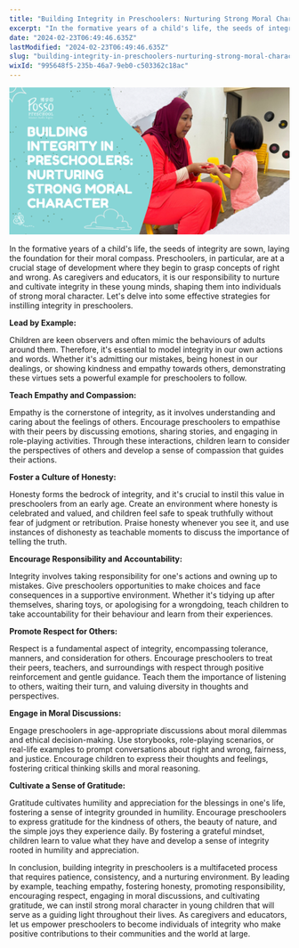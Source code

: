 ```yaml
---
title: "Building Integrity in Preschoolers: Nurturing Strong Moral Character"
excerpt: "In the formative years of a child's life, the seeds of integrity are sown, laying the foundation for their moral compass. Preschoolers,..."
date: "2024-02-23T06:49:46.635Z"
lastModified: "2024-02-23T06:49:46.635Z"
slug: "building-integrity-in-preschoolers-nurturing-strong-moral-character"
wixId: "995648f5-235b-46a7-9eb0-c503362c18ac"
---
```


![](./images/9782fc7749558cb1ea47d0bf6b47a401154811mv2-3bqf8l.png)

In the formative years of a child's life, the seeds of integrity are sown, laying the foundation for their moral compass. Preschoolers, in particular, are at a crucial stage of development where they begin to grasp concepts of right and wrong. As caregivers and educators, it is our responsibility to nurture and cultivate integrity in these young minds, shaping them into individuals of strong moral character. Let's delve into some effective strategies for instilling integrity in preschoolers.

**Lead by Example:**

Children are keen observers and often mimic the behaviours of adults around them. Therefore, it's essential to model integrity in our own actions and words. Whether it's admitting our mistakes, being honest in our dealings, or showing kindness and empathy towards others, demonstrating these virtues sets a powerful example for preschoolers to follow.

**Teach Empathy and Compassion:**

Empathy is the cornerstone of integrity, as it involves understanding and caring about the feelings of others. Encourage preschoolers to empathise with their peers by discussing emotions, sharing stories, and engaging in role-playing activities. Through these interactions, children learn to consider the perspectives of others and develop a sense of compassion that guides their actions.

**Foster a Culture of Honesty:**

Honesty forms the bedrock of integrity, and it's crucial to instil this value in preschoolers from an early age. Create an environment where honesty is celebrated and valued, and children feel safe to speak truthfully without fear of judgment or retribution. Praise honesty whenever you see it, and use instances of dishonesty as teachable moments to discuss the importance of telling the truth.

**Encourage Responsibility and Accountability:**

Integrity involves taking responsibility for one's actions and owning up to mistakes. Give preschoolers opportunities to make choices and face consequences in a supportive environment. Whether it's tidying up after themselves, sharing toys, or apologising for a wrongdoing, teach children to take accountability for their behaviour and learn from their experiences.

**Promote Respect for Others:**

Respect is a fundamental aspect of integrity, encompassing tolerance, manners, and consideration for others. Encourage preschoolers to treat their peers, teachers, and surroundings with respect through positive reinforcement and gentle guidance. Teach them the importance of listening to others, waiting their turn, and valuing diversity in thoughts and perspectives.

**Engage in Moral Discussions:**

Engage preschoolers in age-appropriate discussions about moral dilemmas and ethical decision-making. Use storybooks, role-playing scenarios, or real-life examples to prompt conversations about right and wrong, fairness, and justice. Encourage children to express their thoughts and feelings, fostering critical thinking skills and moral reasoning.

**Cultivate a Sense of Gratitude:**

Gratitude cultivates humility and appreciation for the blessings in one's life, fostering a sense of integrity grounded in humility. Encourage preschoolers to express gratitude for the kindness of others, the beauty of nature, and the simple joys they experience daily. By fostering a grateful mindset, children learn to value what they have and develop a sense of integrity rooted in humility and appreciation.

In conclusion, building integrity in preschoolers is a multifaceted process that requires patience, consistency, and a nurturing environment. By leading by example, teaching empathy, fostering honesty, promoting responsibility, encouraging respect, engaging in moral discussions, and cultivating gratitude, we can instil strong moral character in young children that will serve as a guiding light throughout their lives. As caregivers and educators, let us empower preschoolers to become individuals of integrity who make positive contributions to their communities and the world at large.
